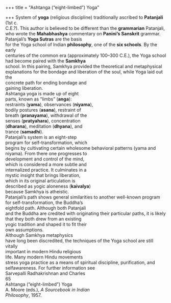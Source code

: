 +++
title = "Ashtanga (“eight-limbed”) Yoga"

+++
System of **yoga** (religious discipline) traditionally ascribed to **Patanjali** (1st c.  
C.E.?). This author is believed to be different than the **grammarian** Patanjali,  
who wrote the **Mahabhashya** commentary on **Panini’s Sanskrit** grammar.  
Patanjali’s **Yoga Sutras** are the basis  
for the Yoga school of Indian **philosophy**, one of the **six schools**. By the early  
centuries of the common era (approximately 100–300 C.E.), the Yoga school  
had become paired with the **Samkhya**  
school. In this pairing, Samkhya provided the theoretical and metaphysical  
explanations for the bondage and liberation of the soul, while Yoga laid out the  
concrete path for ending bondage and  
gaining liberation.  
Ashtanga yoga is made up of eight  
parts, known as “limbs” (**anga**):  
restraints (**yama**), observances (**niyama**),  
bodily postures (**asana**), restraint of  
breath (**pranayama**), withdrawal of the  
senses (**pratyahara**), concentration  
(**dharana**), meditation (**dhyana**), and  
trance (**samadhi**).  
Patanjali’s system is an eight-step  
program for self-transformation, which  
begins by cultivating certain wholesome behavioral patterns (yama and  
niyama). From there one progresses to  
development and control of the mind,  
which is considered a more subtle and  
internalized practice. It culminates in a  
mystic insight that brings liberation,  
which in its original articulation is  
described as yogic aloneness (**kaivalya**)  
because Samkhya is atheistic.  
Patanjali’s path shows general similarities to another well-known program  
for self-transformation, the Buddha’s  
eightfold path. Although both Patanjali  
and the Buddha are credited with originating their particular paths, it is likely  
that they both drew from an existing  
yogic tradition and shaped it to fit their  
own assumptions.  
Although Samkhya metaphysics  
have long been discredited, the techniques of the Yoga school are still vitally  
important in modern Hindu religious  
life. Many modern Hindu movements  
stress yoga practice as a means of spiritual discipline, purification, and selfawareness. For further information see  
Sarvepalli Radhakrishnan and Charles  
65  
Ashtanga (“eight-limbed”) Yoga  
A. Moore (eds.), *A Sourcebook in Indian*  
*Philosophy*, 1957.